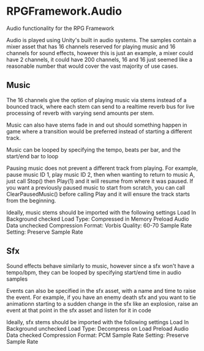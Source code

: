 # RPGFramework.Audio
Audio functionality for the RPG Framework

Audio is played using Unity's built in audio systems.  The samples contain a mixer asset that has 16 channels reserved for playing music and 16 channels for sound effects, however this is just an example, a mixer could have 2 channels, it could have 200 channels, 16 and 16 just seemed like a reasonable number that would cover the vast majority of use cases.

## Music

The 16 channels give the option of playing music via stems instead of a bounced track, where each stem can send to a realtime reverb bus for live processing of reverb with varying send amounts per stem.

Music can also have stems fade in and out should something happen in game where a transition would be preferred instead of starting a different track.

Music can be looped by specifying the tempo, beats per bar, and the start/end bar to loop

Pausing music does not prevent a different track from playing. For example, pause music ID 1, play music ID 2, then when wanting to return to music A, just call Stop() then Play(1) and it will resume from where it was paused.
If you want a previously paused music to start from scratch, you can call ClearPausedMusic() before calling Play and it will ensure the track starts from the beginning.

Ideally, music stems should be imported with the following settings
Load In Background checked
Load Type: Compressed in Memory
Preload Audio Data unchecked
Compression Format: Vorbis
Quality: 60-70
Sample Rate Setting: Preserve Sample Rate

## Sfx

Sound effects behave similarly to music, however since a sfx won't have a tempo/bpm, they can be looped by specifying start/end time in audio samples

Events can also be specified in the sfx asset, with a name and time to raise the event.
For example, if you have an enemy death sfx and you want to tie animationn starting to a sudden change in the sfx like an explosion, raise an event at that point in the sfx asset and listen for it in code

Ideally, sfx stems should be imported with the following settings
Load In Background unchecked
Load Type: Decompress on Load
Preload Audio Data checked
Compression Format: PCM
Sample Rate Setting: Preserve Sample Rate